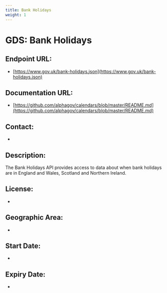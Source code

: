 ```yaml
---
title: Bank Holidays
weight: 1
---
```


# GDS: Bank Holidays

## Endpoint URL:
 - [https://www.gov.uk/bank-holidays.json](https://www.gov.uk/bank-holidays.json)

## Documentation URL:
 - [https://github.com/alphagov/calendars/blob/master/README.md](https://github.com/alphagov/calendars/blob/master/README.md)

## Contact:
 - [](mailto:)

## Description:
The Bank Holidays API provides access to data about when bank holidays are in England and Wales, Scotland and Northern Ireland.

## License:
 - 

## Geographic Area:
 - 

## Start Date:
 - 

## Expiry Date:
 - 

